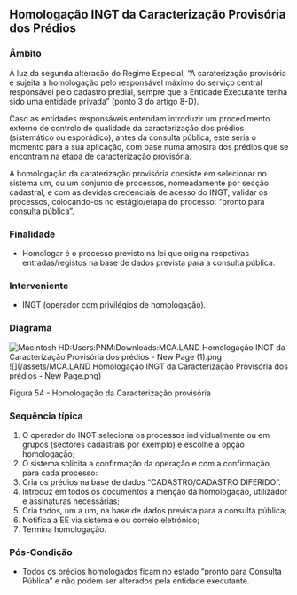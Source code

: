## Homologação INGT da Caracterização Provisória dos Prédios

### Âmbito

À luz da segunda alteração do Regime Especial, “A caraterização provisória é sujeita a homologação pelo responsável máximo do serviço central responsável pelo cadastro predial, sempre que a Entidade Executante tenha sido uma entidade privada” \(ponto 3 do artigo 8-D\).

Caso as entidades responsáveis entendam introduzir um procedimento externo de controlo de qualidade da caracterização dos prédios \(sistemático ou esporádico\), antes da consulta pública, este seria o momento para a sua aplicação, com base numa amostra dos prédios que se encontram na etapa de caracterização provisória.

A homologação da caraterização provisória consiste em selecionar no sistema um, ou um conjunto de processos, nomeadamente por secção cadastral, e com as devidas credenciais de acesso do INGT, validar os processos, colocando-os no estágio/etapa do processo: “pronto para consulta pública”.

### Finalidade

* Homologar é o processo previsto na lei que origina respetivas entradas/registos na base de dados prevista para a consulta pública.

### Interveniente

* INGT \(operador com privilégios de homologação\).

### Diagrama

![Macintosh HD:Users:PNM:Downloads:MCA.LAND Homologação INGT da Caracterização Provisória dos prédios - New Page \(1\).png](../assets/macintosh_hduserspnmdownloadsmc.png)![](/assets/MCA.LAND Homologação INGT da Caracterização Provisória dos prédios - New Page.png)

Figura 54 - Homologação da Caracterização provisória

### Sequência típica

1. O operador do INGT seleciona os processos individualmente ou em grupos \(sectores cadastrais por exemplo\) e escolhe a opção homologação;
2. O sistema solicita a confirmação da operação e com a confirmação, para cada processo:
3. Cria os prédios na base de dados “CADASTRO/CADASTRO DIFERIDO”.
4. Introduz em todos os documentos a menção da homologação, utilizador e assinaturas necessárias;
5. Cria todos, um a um, na base de dados prevista para a consulta pública;
6. Notifica a EE via sistema e ou correio eletrónico;
7. Termina homologação.

### Pós-Condição

* Todos os prédios homologados ficam no estado “pronto para Consulta Pública” e não podem ser alterados pela entidade executante.



